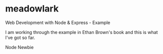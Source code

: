 # meadowlark
Web Development with Node &amp; Express - Example

I am working through the example in Ethan Brown's book and this is what I've got so far.

Node Newbie
